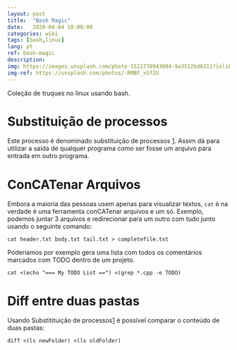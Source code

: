 ```yaml
---
layout: post
title:  "Bash Magic"
date:   2020-04-04 18:00:00
categories: wiki
tags: [bash,linux]
lang: pt
ref: bash-magic
description:
img: https://images.unsplash.com/photo-1521776943084-9a3512bd6311?ixlib=rb-1.2.1&ixid=MnwxMjA3fDB8MHxwaG90by1wYWdlfHx8fGVufDB8fHx8&auto=format&fit=crop&w=1470&q=80
img-ref: https://unsplash.com/photos/-RMBf_xSf2U
---
```


Coleção de truques no linux usando bash.

# Substituição de processos

Este processo é denominado substituição de processos [1][1]. Assim dá para utilizar a saída de qualquer programa como ser fosse um arquivo para entrada em outro programa.

# ConCATenar Arquivos

Embora a maioria das pessoas usem apenas para visualizar textos, `cat` é na verdade é uma ferramenta conCATenar arquivos e um só. Exemplo, podemos juntar 3 arquivos e redirecionar para um outro com tudo junto usando o seguinte comando:

```
cat header.txt body.txt tail.txt > completefile.txt
```

Poderiamos por exemplo gera uma lista com todos os comentários marcados com TODO dentro de um projeto.

```
cat <(echo "=== My TODO List ==") <(grep *.cpp -e TODO)
```

# Diff entre duas pastas

Usando Substitituição de processos[1][1] é possível comparar o conteúdo de duas pastas:

```
diff <(ls newFolder) <(ls oldFolder)
```

[1]: https://en.wikipedia.org/wiki/Process_substitution

